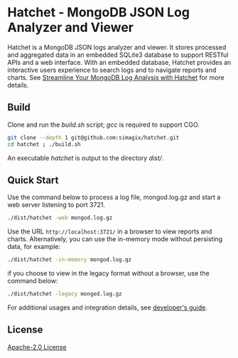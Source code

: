 # Hatchet - MongoDB JSON Log Analyzer and Viewer
Hatchet is a MongoDB JSON logs analyzer and viewer.  It stores processed and aggregated data in an embedded SQLite3 database to support RESTful APIs and a web interface.  With an embedded database, Hatchet provides an interactive users experience to search logs and to navigate reports and charts.  See [Streamline Your MongoDB Log Analysis with Hatchet](https://www.simagix.com/2023/02/streamline-your-mongodb-log-analysis.html) for more details.

## Build
Clone and run the *build.sh* script; *gcc* is required to support CGO.
```bash
git clone --depth 1 git@github.com:simagix/hatchet.git
cd hatchet ; ./build.sh
```

An executable *hatchet* is output to the directory *dist/*.

## Quick Start
Use the command below to process a log file, mongod.log.gz and start a web server listening to port 3721.
```bash
./dist/hatchet -web mongod.log.gz
```

Use the URL `http://localhost:3721/` in a browser to view reports and charts.  Alternatively, you can use the in-memory mode without persisting data, for example:
```bash
./dist/hatchet -in-memory mongod.log.gz
```

if you choose to view in the legacy format without a browser, use the command below:
```bash
./dist/hatchet -legacy mongod.log.gz
```

For additional usages and integration details, see [developer's guide](README_DEV.md).

## License
[Apache-2.0 License](LICENSE)
